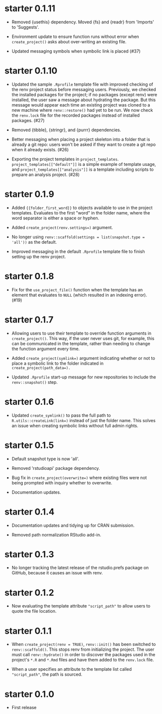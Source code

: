 # starter 0.1.11

* Removed {usethis} dependency. Moved {fs} and {readr} from 'Imports' to 'Suggests'.

* Environment update to ensure function runs without error when `create_project()` asks about over-writing an existing file.

* Updated messaging symbols when symbolic link is placed (#37)

# starter 0.1.10

* Updated the sample `.Rprofile` template file with improved checking of the renv project status before messaging users. Previously, we checked the installed packages for the project; if no packages (except renv) were installed, the user saw a message about hydrating the package. But this message would appear each time an existing project was cloned to a new machine where `renv::restore()` had yet to be run. We now check the `renv.lock` file for the recorded packages instead of installed packages. (#27)

* Removed {tibble}, {stringr}, and {purrr} dependencies.

* Better messaging when placing a project skeleton into a folder that is already a git repo: users won't be asked if they want to create a git repo when it already exists. (#26)

* Exporting the project templates in `project_templates`. `project_templates[["default"]]` is a simple example of template usage, and `project_templates[["analysis"]]` is a template including scripts to prepare an analysis project. (#28)

# starter 0.1.9

* Added `{{folder_first_word}}` to objects available to use in the project templates. Evaluates to the first "word" in the folder name, where the word separator is either a space or hyphen.

* Added `create_project(renv.settings=)` argument.

* No longer using `renv::scaffold(settings = list(snapshot.type = 'all'))` as the default.

* Improved messaging in the default `.Rprofile` template file to finish setting up the renv project.

# starter 0.1.8

* Fix for the `use_project_file()` function when the template has an element that evaluates to `NULL` (which resulted in an indexing error). (#19)

# starter 0.1.7

* Allowing users to use their template to override function arguments in `create_project()`. This way, if the user never uses git, for example, this can be communicated in the template, rather than needing to change the function argument every time.

* Added `create_project(symlink=)` argument indicating whether or not to place a symbolic link to the folder indicated in `create_project(path_data=).`

* Updated `.Rprofile` start-up message for new repositories to include the `renv::snapshot()` step.

# starter 0.1.6

* Updated `create_symlink()` to pass the full path to `R.utils::createLink(link=)` instead of just the folder name. This solves an issue when creating symbolic links without full admin rights.

# starter 0.1.5

* Default snapshot type is now 'all'.

* Removed 'rstudioapi' package dependency.

* Bug fix in `create_project(overwrite=)` where existing files were not being prompted with inquiry whether to overwrite.

* Documentation updates.

# starter 0.1.4

* Documentation updates and tidying up for CRAN submission.

* Removed path normalization RStudio add-in.

# starter 0.1.3

* No longer tracking the latest release of the rstudio.prefs package on GitHub, because it causes an issue with renv.

# starter 0.1.2

* Now evaluating the template attribute `"script_path"` to allow users to quote the file location.

# starter 0.1.1

* When `create_project(renv = TRUE)`, `renv::init()` has been switched to `renv::scaffold()`. This stops renv from initializing the project. The user must call `renv::hydrate()` in order to discover the packages used in the project's `*.R` and `*.Rmd` files and have them added to the `renv.lock` file.

* When a user specifies an attribute to the template list called `"script_path"`, the path is sourced.

# starter 0.1.0

* First release
